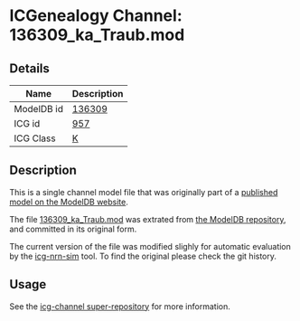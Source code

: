 # ICGenealogy Channel: 136309\_ka\_Traub.mod

## Details

Name | Description
---- | -----------
ModelDB id | [136309](http://senselab.med.yale.edu/ModelDB/ShowModel.cshtml?model=136309)
ICG id | [957](http://icg.neurotheory.ox.ac.uk/channels/1/957)
ICG Class | [K](http://icg.neurotheory.ox.ac.uk/channels/1)

## Description

This is a single channel model file that was originally part of a [published model on the ModelDB website](http://senselab.med.yale.edu/mModelDB/ShowModel.cshtml?model=136309).


The file [136309\_ka\_Traub.mod](136309_ka_Traub.mod) was extrated from [the ModelDB repository](http://senselab.med.yale.edu/ModelDB/ShowModel.cshtml?model=136309), and committed in its original form.

The current version of the file was modified slighly for automatic evaluation by the [icg-nrn-sim](https://github.com/icgenealogy/icg-nrn-sim) tool. To find the original please check the git history.


## Usage

See the [icg-channel super-repository](https://github.com/icgenealogy/icg-channels) for more information.